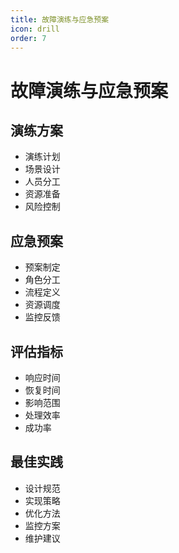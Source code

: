 ```yaml
---
title: 故障演练与应急预案
icon: drill
order: 7
---
```


# 故障演练与应急预案

## 演练方案
- 演练计划
- 场景设计
- 人员分工
- 资源准备
- 风险控制

## 应急预案
- 预案制定
- 角色分工
- 流程定义
- 资源调度
- 监控反馈

## 评估指标
- 响应时间
- 恢复时间
- 影响范围
- 处理效率
- 成功率

## 最佳实践
- 设计规范
- 实现策略
- 优化方法
- 监控方案
- 维护建议
